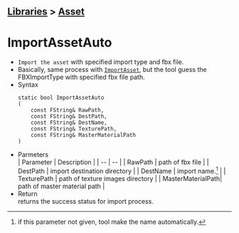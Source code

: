 ## [Libraries](../../Libraries.md) > [Asset](../AssetLibrary.md)
# **ImportAssetAuto**  
* ``Import the asset`` with specified import type and fbx file.  
* Basically, same process with [`ImportAsset`](../../DowaAssetLibrary.md#importassetauto), but the tool guess the FBXImportType with specified fbx file path.   
* Syntax  
    ```
    static bool ImportAssetAuto
    (
        const FString& RawPath,  
        const FString& DestPath,  
        const FString& DestName,  
        const FString& TexturePath,  
        const FString& MasterMaterialPath  
    )
    ```  
* Parmeters  
    | Parameter | Description |
    | -- | -- |
    | RawPath | path of fbx file |
    | DestPath | import destination directory |
    | DestName | import name.[^1] |
    | TexturePath | path of texture images directory |
    | MasterMaterialPath| path of master material path |
* Return  
returns the success status for import process.
[^1]: if this parameter not given, tool make the name automatically.